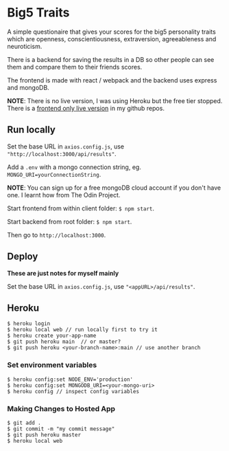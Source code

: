 # Big5 Traits

A simple questionaire that gives your scores for the big5 personality traits which are openness, conscientiousness, extraversion, agreeableness and neuroticism.

There is a backend for saving the results in a DB so other people can see them and compare them to their friends scores.

The frontend is made with react / webpack and the backend uses express and mongoDB.

**NOTE**: There is no live version, I was using Heroku but the free tier stopped. There is a [frontend only live version](https://tomahawk-jupiter.github.io/big-5-personality-test/) in my github repos.

## Run locally

Set the base URL in `axios.config.js`, use `"http://localhost:3000/api/results"`.

Add a `.env` with a mongo connection string, eg. `MONGO_URI=yourConnectionString`.

**NOTE**: You can sign up for a free mongoDB cloud account if you don't have one. I learnt how from The Odin Project.

Start frontend from within client folder: `$ npm start`.

Start backend from root folder: `$ npm start`.

Then go to `http://localhost:3000`.

## Deploy

**These are just notes for myself mainly**

Set the base URL in `axios.config.js`, use `"<appURL>/api/results"`.

## Heroku

    $ heroku login
    $ heroku local web // run locally first to try it
    $ heroku create your-app-name
    $ git push heroku main  // or master?
    $ git push heroku <your-branch-name>:main // use another branch

### Set environment variables

    $ heroku config:set NODE_ENV='production'
    $ heroku config:set MONGODB_URI=<your-mongo-uri>
    $ heroku config // inspect config variables

### Making Changes to Hosted App

    $ git add .
    $ git commit -m "my commit message"
    $ git push heroku master
    $ heroku local web
